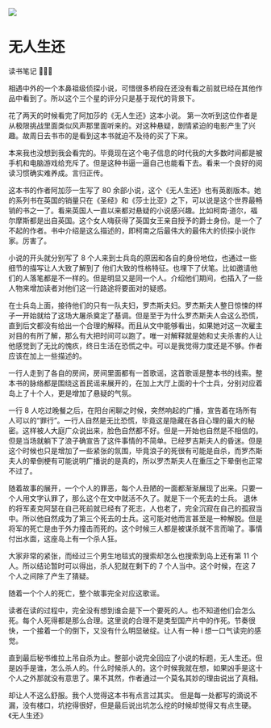 ![](https://yoran-images-1256970527.cos.ap-guangzhou.myqcloud.com/%E6%97%A0%E4%BA%BA%E7%94%9F%E8%BF%98%E5%B0%81%E9%9D%A2.png)

# 无人生还

读书笔记 🌟🌟🌟

相遇中外的一个本鼻祖级侦探小说，可惜很多桥段在还没有看之前就已经在其他作品中看到了。所以这个三个星的评分只是基于现代的背景下。

花了两天的时候看完了阿加莎的《无人生还》这本小说。 第一次听到这位作者是从极限挑战里面类似风声那里面听来的。对这种悬疑，剧情紧迫的电影产生了兴趣。故周日去书市的是看到这本书就迫不及待的买了下来。

本来我也没想到我会看完的。毕竟现在这个电子信息的时代我的大多数时间都是被手机和电脑游戏给充斥了。但是这种书逼一逼自己也能看下去。看来一个良好的阅读习惯确实难养成。言归正传。

这本书的作者阿加莎一生写了 80 余部小说，这个《无人生还》也有英剧版本。她的系列书在英国的销量只在《圣经》和《莎士比亚》之下，可以说是这个世界最畅销的书之一了。看来英国人一直以来都对悬疑的小说感兴趣。比如柯南·道尔，福尔摩斯都是出自英国。这个女人嗨获得了英国女王亲自授予的爵士身份。是一个了不起的作者。书中介绍是这么描述的，即柯南之后最伟大的最伟大的侦探小说作家。厉害了。

小说的开头就分别写了 8 个人来到士兵岛的原因和各自的身份地位，也通过一些细节的描写让人大致了解到了
他们大致的性格特征。也埋下了伏笔。比如邀请他们的人落笔都是不一样的。但是明显又是同一个人。介绍他们期间，也插入了一些人物来增加读者对他们这一行路途将要面对的疑惑。

在士兵岛上面，接待他们的只有一队夫妇，罗杰斯夫妇。罗杰斯夫人整日惊悚的样子一开始就给了这场大屠杀奠定了基调。但是至于为什么罗杰斯夫人会这么恐慌，直到后文都没有给出一个合理的解释。而且从文中能够看出，如果她对这一次雇主对目的有所了解，那么有大把时间可以跑了。唯一对解释就是她和丈夫杀害的人让他感觉到了无比的愧疚，终日生活在恐慌之中。可以是我觉得力度还是不够。作者应该在加上一些描述的。

一行人走到了各自的房间，房间里面都有一首歌谣，这首歌谣是整本书的线索。整本书的脉络都是围绕这首民谣来展开的，在加上大厅上面的十个士兵，分别对应着岛上了十个人，更是增加了悬疑的气氛。

一行 8 人吃过晚餐之后，在阳台闲聊之时候，突然响起的广播，宣告着在场所有人可以的“罪行”。一行人自然是无比恐慌，毕竟这是隐藏在各自心理的最大的秘密。这样被人大庭广众说出来，脸色自然都不好。但是一开始也自然是不相信的。但是当场就躺下了浪子确宣告了这件事情的不简单。已经罗吉斯夫人的昏迷。但是这个时候也只是增加了一些紧张的氛围，毕竟浪子的死很有可能是自杀，而罗杰斯夫人的晕倒梗有可能说明广播说的是真的，所以罗杰斯夫人在重压之下晕倒也正常不过了。

随着故事的展开，一个个人的罪恶，每个人丑陋的一面都渐渐展现了出来。只要一个人用文字认罪了，那么这个在文中就活不久了。就是下一个死去的士兵。 退休的将军麦克阿瑟在自己死前就已经有了死志，人也老了，完全沉寂在自己的孤寂当中。所以他自然成为了第三个死去的士兵。这可能对他而言甚至是一种解脱。但是将军的死亡是由于外力撞击而死的。这个时候三人都是被谋杀就不言而喻了。事情付出水面，这座岛上有一个杀人狂。

大家非常的紧张，而经过三个男生地毯式的搜索却怎么也搜索到岛上还有第 11 个人。所以结论暂时可以得出，杀人犯就在剩下的 7 个人当中。这个时候，在这 7 个人之间除了产生了猜疑。

随着一个个人的死亡，整个故事完全对应这歌谣。

读者在读的过程中，完全没有想到谁会是下一个要死的人。也不知道他们会怎么死。每个人死得都是那么合理。这里说的合理不是类型国产片中的作死。节奏很快，一个接着一个的倒下，又没有什么明显破绽。让人有一种 i 想一口气读完的感觉。

直到最后秘书维拉上吊自杀为止。整部小说完全回应了小说的标题，无人生还。但是凶手是谁，怎么杀人的。什么时候杀人的。这个时候我就在想，如果凶手是这十个人之外那就没有意思了。果不其然，作者通过一个莫名其妙的理由说出了真相。

却让人不这么舒服。我个人觉得这本书有点言过其实。 但是每一处都写的滴说不漏，没有楼口，坑挖得很好，但是最后说出坑怎么挖的时候却觉得又有点生硬。《无人生还》

